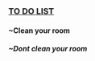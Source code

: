 <html>
<body> 
  <title>Reminder</title>
<bg color="White",<i><h3><u>TO DO LIST</u></h3></i>
<h4>~Clean your room</h4>
<h5>~Dont clean your room</h5>
</body>
</html>
